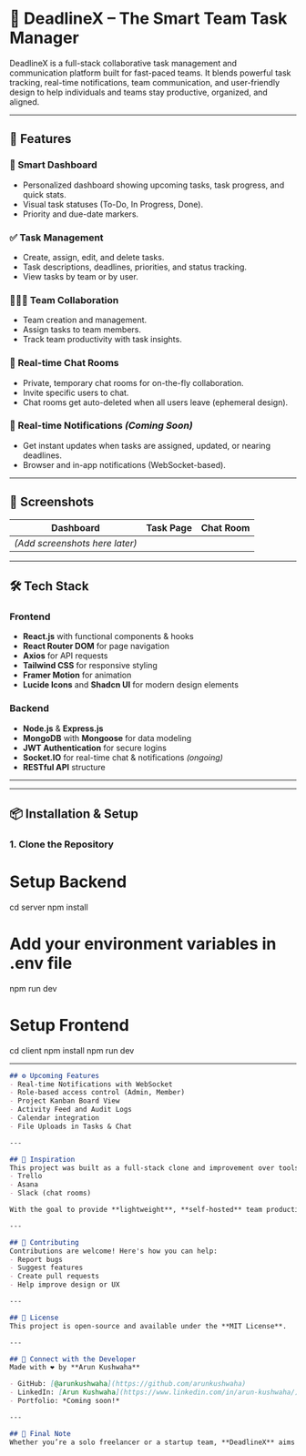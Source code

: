 # 🚀 DeadlineX – The Smart Team Task Manager

DeadlineX is a full-stack collaborative task management and communication platform built for fast-paced teams. It blends powerful task tracking, real-time notifications, team communication, and user-friendly design to help individuals and teams stay productive, organized, and aligned.

---

## 📌 Features

### 🧠 Smart Dashboard
- Personalized dashboard showing upcoming tasks, task progress, and quick stats.
- Visual task statuses (To-Do, In Progress, Done).
- Priority and due-date markers.

### ✅ Task Management
- Create, assign, edit, and delete tasks.
- Task descriptions, deadlines, priorities, and status tracking.
- View tasks by team or by user.

### 🧑‍🤝‍🧑 Team Collaboration
- Team creation and management.
- Assign tasks to team members.
- Track team productivity with task insights.

### 💬 Real-time Chat Rooms
- Private, temporary chat rooms for on-the-fly collaboration.
- Invite specific users to chat.
- Chat rooms get auto-deleted when all users leave (ephemeral design).

### 🔔 Real-time Notifications *(Coming Soon)*
- Get instant updates when tasks are assigned, updated, or nearing deadlines.
- Browser and in-app notifications (WebSocket-based).

---

## 📸 Screenshots

| Dashboard | Task Page | Chat Room |
|----------|-----------|-----------|
| *(Add screenshots here later)* |

---

## 🛠 Tech Stack

### Frontend
- **React.js** with functional components & hooks
- **React Router DOM** for page navigation
- **Axios** for API requests
- **Tailwind CSS** for responsive styling
- **Framer Motion** for animation
- **Lucide Icons** and **Shadcn UI** for modern design elements

### Backend
- **Node.js** & **Express.js**
- **MongoDB** with **Mongoose** for data modeling
- **JWT Authentication** for secure logins
- **Socket.IO** for real-time chat & notifications *(ongoing)*
- **RESTful API** structure

---

---

## 📦 Installation & Setup

### 1. Clone the Repository


# Setup Backend

cd server
npm install
# Add your environment variables in .env file
npm run dev


# Setup Frontend

cd client
npm install
npm run dev




---


```markdown
## ⚙️ Upcoming Features
- Real-time Notifications with WebSocket
- Role-based access control (Admin, Member)
- Project Kanban Board View
- Activity Feed and Audit Logs
- Calendar integration
- File Uploads in Tasks & Chat

---

## 🧠 Inspiration
This project was built as a full-stack clone and improvement over tools like:
- Trello
- Asana
- Slack (chat rooms)

With the goal to provide **lightweight**, **self-hosted** team productivity tooling.

---

## 🙌 Contributing
Contributions are welcome! Here's how you can help:
- Report bugs
- Suggest features
- Create pull requests
- Help improve design or UX

---

## 📄 License
This project is open-source and available under the **MIT License**.

---

## 🔗 Connect with the Developer
Made with ❤️ by **Arun Kushwaha**

- GitHub: [@arunkushwaha](https://github.com/arunkushwaha)
- LinkedIn: [Arun Kushwaha](https://www.linkedin.com/in/arun-kushwaha/)
- Portfolio: *Coming soon!*

---

## 🧭 Final Note
Whether you’re a solo freelancer or a startup team, **DeadlineX** aims to give you a flexible and efficient tool to manage your productivity, communication, and collaboration—all in one place.
